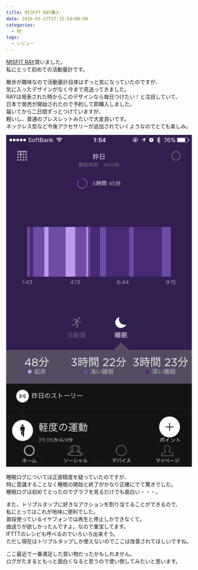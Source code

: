 ```yaml
---
title: MISFIT RAY購入
date: 2016-05-27T17:15:54+00:00
categories:
  - 物
tags:
  - レビュー
---
```

<a href="http://jp.misfit.com/products/ray/" target="_blank">MISFIT RAY</a>買いました。  
私にとって初めての活動量計です。

散歩が趣味なので活動量計自体はずっと気になっていたのですが、  
気に入ったデザインがなく今まで見送ってきました。  
RAYは発表された時からこのデザインなら毎日つけたい！と注目していて、  
日本で発売が開始されたので予約して即購入しました。  
届いてから二日間ずっとつけていますが、  
軽いし、普通のブレスレットみたいで大変良いです。  
ネックレス型など今後アクセサリーが追加されていくようなのでとても楽しみ。

![misfit ray](./b89dcd84a0af95cc56fdef1b993dcb45.png)

睡眠ログについては正直精度を疑っていたのですが、  
特に意識することなく睡眠の開始と終了がかなり正確にでて驚きでした。  
睡眠ログは初めてとったのでグラフを見るだけでも面白い・・・。

また、トリプルタップに好きなアクションを割り当てることができるので、  
私にとってはこれが地味に便利でした。  
普段使っているイヤフォンでは再生と停止しかできなくて。  
曲送りが欲しかったんですよ。なので重宝してます。  
IFTTTのレシピも呼べるのでいろいろ出来そう。  
ただし現在はトリプルタップしか使えないのでここは改善されてほしいですね。

ここ最近で一番満足した買い物だったかもしれません。  
ログがたまるともっと面白くなると思うので使い倒してみたいと思います。
